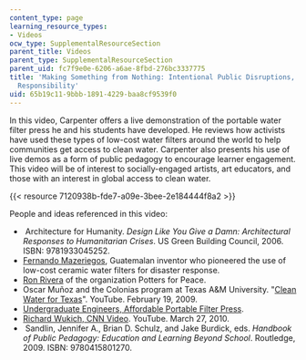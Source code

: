```yaml
---
content_type: page
learning_resource_types:
- Videos
ocw_type: SupplementalResourceSection
parent_title: Videos
parent_type: SupplementalResourceSection
parent_uid: fc7f9e0e-6206-a6ae-8fbd-276bc3337775
title: 'Making Something from Nothing: Intentional Public Disruptions, Art, and Social
  Responsibility'
uid: 65b19c11-9bbb-1891-4229-baa8cf9539f0
---
```


In this video, Carpenter offers a live demonstration of the portable water filter press he and his students have developed. He reviews how activists have used these types of low-cost water filters around the world to help communities get access to clean water. Carpenter also presents his use of live demos as a form of public pedagogy to encourage learner engagement. This video will be of interest to socially-engaged artists, art educators, and those with an interest in global access to clean water.

{{< resource 7120938b-fde7-a09e-3bee-2e184444f8a2 >}} 

People and ideas referenced in this video:

*    Architecture for Humanity. _Design Like You Give a Damn: Architectural Responses to Humanitarian Crises_. US Green Building Council, 2006. ISBN: 9781933045252. 
*   [Fernando Mazeriegos](https://en.wikipedia.org/wiki/Fernando_Mazariegos), Guatemalan inventor who pioneered the use of low-cost ceramic water filters for disaster response.
*   [Ron Rivera](http://pottersforpeace.org/?page_id=645) of the organization Potters for Peace.
*   Oscar Muñoz and the Colonias program at Texas A&M University. "[Clean Water for Texas](https://www.youtube.com/watch?v=H0rkB4ObWlc&feature=youtu.be)". YouTube. February 19, 2009.  
*   [Undergraduate Engineers, Affordable Portable Filter Press](http://sites.psu.edu/reservoirstudio/2014/05/03/introducing-the-affordable-portable-filter-press/).
*   [Richard Wukich, CNN Video](https://youtu.be/_viaZH3puIQ). YouTube. March 27, 2010. 
*    Sandlin, Jennifer A., Brian D. Schulz, and Jake Burdick, eds. _Handbook of Public Pedagogy: Education and Learning Beyond School_. Routledge, 2009. ISBN: 9780415801270.